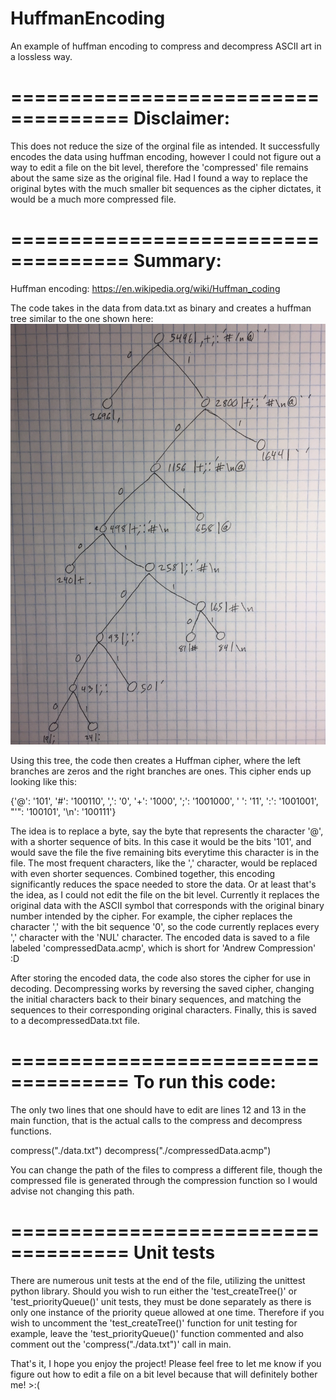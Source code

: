 # HuffmanEncoding
An example of huffman encoding to compress and decompress ASCII art in a lossless way. 

====================================
Disclaimer:
====================================
This does not reduce the size of the orginal file as intended. It successfully encodes the data using huffman encoding, however I could not figure out a way to edit a file on the bit level, therefore the 'compressed' file remains about the same size as the original file. Had I found a way to replace the original bytes with the much smaller bit sequences as the cipher dictates, it would be a much more compressed file. 


====================================
Summary:
====================================

Huffman encoding: 
https://en.wikipedia.org/wiki/Huffman_coding

The code takes in the data from data.txt as binary and creates a huffman tree similar to the one shown here:
![](./huffmanEncoding.jpg?raw=true "Huffman Tree for data in data.txt file")

Using this tree, the code then creates a Huffman cipher, where the left branches are zeros and the right branches are ones. This cipher ends up looking like this: 

{'@': '101', '#': '100110', ',': '0', '+': '1000', ';': '1001000', ' ': '11', ':': '1001001', "'": '100101', '\n': '100111'}

The idea is to replace a byte, say the byte that represents the character '@', with a shorter sequence of bits. In this case it would be the bits '101', and would save the file the five remaining bits everytime this character is in the file. The most frequent characters, like the ',' character, would be replaced with even shorter sequences. Combined together, this encoding significantly reduces the space needed to store the data. Or at least that's the idea, as I could not edit the file on the bit level. Currently it replaces the original data with the ASCII symbol that corresponds with the original binary number intended by the cipher. For example, the cipher replaces the character ',' with the bit sequence '0', so the code currently replaces every ',' character with the 'NUL' character. The encoded data is saved to a file labeled 'compressedData.acmp', which is short for 'Andrew Compression' :D

After storing the encoded data, the code also stores the cipher for use in decoding. Decompressing works by reversing the saved cipher, changing the initial characters back to their binary sequences, and matching the sequences to their corresponding original characters. Finally, this is saved to a decompressedData.txt file.

====================================
To run this code:
====================================

The only two lines that one should have to edit are lines 12 and 13 in the main function, that is the actual calls to the compress and decompress functions.

compress("./data.txt")
decompress("./compressedData.acmp")

You can change the path of the files to compress a different file, though the compressed file is generated through the compression function so I would advise not changing this path. 


====================================
Unit tests
====================================

There are numerous unit tests at the end of the file, utilizing the unittest python library. Should you wish to run either the 'test_createTree()' or 'test_priorityQueue()' unit tests, they must be done separately as there is only one instance of the priority queue allowed at one time. Therefore if you wish to uncomment the 'test_createTree()' function for unit testing for example, leave the 'test_priorityQueue()' function commented and also comment out the 'compress("./data.txt")' call in main.



That's it, I hope you enjoy the project! Please feel free to let me know if you figure out how to edit a file on a bit level because that will definitely bother me! >:(



